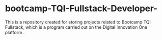 # bootcamp-TQI-Fullstack-Developer-
This is a repository created for storing projects related to Bootcamp TQI Fullstack, which is a program carried out on the Digital Innovation One platform .
